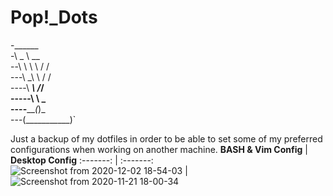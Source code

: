 # Pop!_Dots                                           
-______                                     
-\   _ \        __                            
--\ \ \ \      / /                    
---\ \_\ \    / /                     
----\  ___\  /_/                     
-----\ \    _                               
----__\_\__(_)_                         
---(___________)`                                        

Just a backup of my dotfiles in order to be able to set some of my preferred configurations when working on another machine.
 **BASH & Vim Config** | **Desktop Config**
:-------: | :-------:
![Screenshot from 2020-12-02 18-54-03](https://user-images.githubusercontent.com/64110504/100949554-2562b580-34d0-11eb-8c49-a355a4e05520.png) | ![Screenshot from 2020-11-21 18-00-34](https://user-images.githubusercontent.com/64110504/100949592-3ad7df80-34d0-11eb-9ac5-8f034e9e33c5.png)
